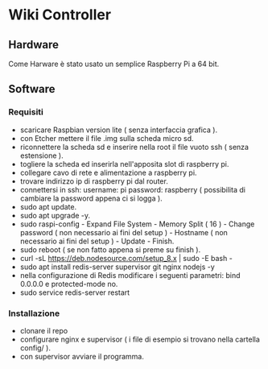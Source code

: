 # Wiki Controller

## Hardware

Come Harware è stato usato un semplice Raspberry Pi a 64 bit.

## Software

### Requisiti

- scaricare Raspbian version lite ( senza interfaccia grafica ).
- con Etcher mettere il file .img sulla scheda micro sd.
- riconnettere la scheda sd e inserire nella root il file vuoto ssh ( senza estensione ).
- togliere la scheda ed inserirla nell'apposita slot di raspberry pi.
- collegare cavo di rete e alimentazione a raspberry pi.
- trovare indirizzo ip di raspberry pi dal router.
- connettersi in ssh: username: pi password: raspberry ( possibilita di cambiare la password appena ci si logga ).
- sudo apt update.
- sudo apt upgrade -y.
- sudo raspi-config - Expand File System
                    - Memory Split ( 16 )
                    - Change password ( non necessario ai fini del setup )
                    - Hostname ( non necessario ai fini del setup )
                    - Update
                    - Finish.
- sudo reboot ( se non fatto appena si preme su finish ).
- curl -sL https://deb.nodesource.com/setup_8.x | sudo -E bash -
- sudo apt install redis-server supervisor git nginx nodejs -y
- nella configurazione di Redis modificare i seguenti parametri: bind 0.0.0.0 e protected-mode no.
- sudo service redis-server restart

### Installazione

- clonare il repo
- configurare nginx e supervisor ( i file di esempio si trovano nella cartella config/ ).
- con supervisor avviare il programma.